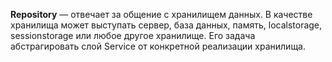 **Repository** — отвечает за общение с хранилищем данных. В качестве хранилища может выступать сервер, база данных, память, localstorage, sessionstorage или любое другое хранилище. Его задача абстрагировать слой Service от конкретной реализации хранилища.